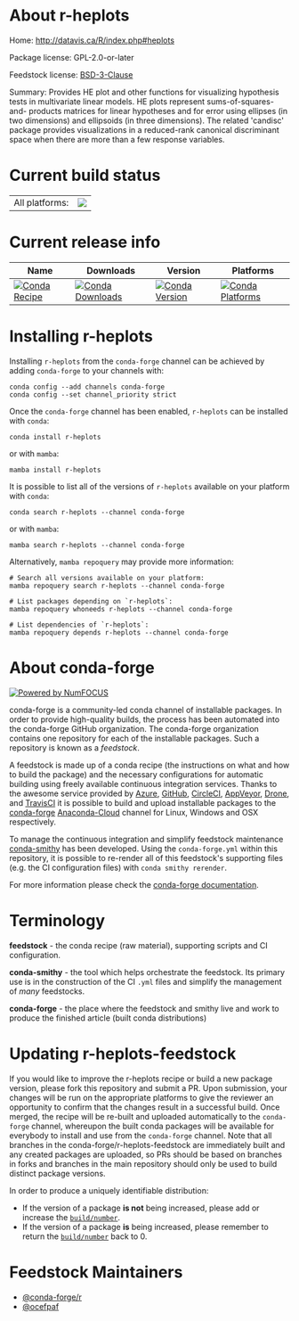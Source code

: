 About r-heplots
===============

Home: http://datavis.ca/R/index.php#heplots

Package license: GPL-2.0-or-later

Feedstock license: [BSD-3-Clause](https://github.com/conda-forge/r-heplots-feedstock/blob/main/LICENSE.txt)

Summary: Provides HE plot and other functions for visualizing hypothesis tests in multivariate linear models. HE plots represent sums-of-squares-and- products matrices for linear hypotheses and for error using ellipses (in two dimensions) and ellipsoids (in three dimensions). The related 'candisc' package provides visualizations in a reduced-rank canonical discriminant space when there are more than a few response variables.

Current build status
====================


<table><tr><td>All platforms:</td>
    <td>
      <a href="https://dev.azure.com/conda-forge/feedstock-builds/_build/latest?definitionId=7434&branchName=main">
        <img src="https://dev.azure.com/conda-forge/feedstock-builds/_apis/build/status/r-heplots-feedstock?branchName=main">
      </a>
    </td>
  </tr>
</table>

Current release info
====================

| Name | Downloads | Version | Platforms |
| --- | --- | --- | --- |
| [![Conda Recipe](https://img.shields.io/badge/recipe-r--heplots-green.svg)](https://anaconda.org/conda-forge/r-heplots) | [![Conda Downloads](https://img.shields.io/conda/dn/conda-forge/r-heplots.svg)](https://anaconda.org/conda-forge/r-heplots) | [![Conda Version](https://img.shields.io/conda/vn/conda-forge/r-heplots.svg)](https://anaconda.org/conda-forge/r-heplots) | [![Conda Platforms](https://img.shields.io/conda/pn/conda-forge/r-heplots.svg)](https://anaconda.org/conda-forge/r-heplots) |

Installing r-heplots
====================

Installing `r-heplots` from the `conda-forge` channel can be achieved by adding `conda-forge` to your channels with:

```
conda config --add channels conda-forge
conda config --set channel_priority strict
```

Once the `conda-forge` channel has been enabled, `r-heplots` can be installed with `conda`:

```
conda install r-heplots
```

or with `mamba`:

```
mamba install r-heplots
```

It is possible to list all of the versions of `r-heplots` available on your platform with `conda`:

```
conda search r-heplots --channel conda-forge
```

or with `mamba`:

```
mamba search r-heplots --channel conda-forge
```

Alternatively, `mamba repoquery` may provide more information:

```
# Search all versions available on your platform:
mamba repoquery search r-heplots --channel conda-forge

# List packages depending on `r-heplots`:
mamba repoquery whoneeds r-heplots --channel conda-forge

# List dependencies of `r-heplots`:
mamba repoquery depends r-heplots --channel conda-forge
```


About conda-forge
=================

[![Powered by
NumFOCUS](https://img.shields.io/badge/powered%20by-NumFOCUS-orange.svg?style=flat&colorA=E1523D&colorB=007D8A)](https://numfocus.org)

conda-forge is a community-led conda channel of installable packages.
In order to provide high-quality builds, the process has been automated into the
conda-forge GitHub organization. The conda-forge organization contains one repository
for each of the installable packages. Such a repository is known as a *feedstock*.

A feedstock is made up of a conda recipe (the instructions on what and how to build
the package) and the necessary configurations for automatic building using freely
available continuous integration services. Thanks to the awesome service provided by
[Azure](https://azure.microsoft.com/en-us/services/devops/), [GitHub](https://github.com/),
[CircleCI](https://circleci.com/), [AppVeyor](https://www.appveyor.com/),
[Drone](https://cloud.drone.io/welcome), and [TravisCI](https://travis-ci.com/)
it is possible to build and upload installable packages to the
[conda-forge](https://anaconda.org/conda-forge) [Anaconda-Cloud](https://anaconda.org/)
channel for Linux, Windows and OSX respectively.

To manage the continuous integration and simplify feedstock maintenance
[conda-smithy](https://github.com/conda-forge/conda-smithy) has been developed.
Using the ``conda-forge.yml`` within this repository, it is possible to re-render all of
this feedstock's supporting files (e.g. the CI configuration files) with ``conda smithy rerender``.

For more information please check the [conda-forge documentation](https://conda-forge.org/docs/).

Terminology
===========

**feedstock** - the conda recipe (raw material), supporting scripts and CI configuration.

**conda-smithy** - the tool which helps orchestrate the feedstock.
                   Its primary use is in the construction of the CI ``.yml`` files
                   and simplify the management of *many* feedstocks.

**conda-forge** - the place where the feedstock and smithy live and work to
                  produce the finished article (built conda distributions)


Updating r-heplots-feedstock
============================

If you would like to improve the r-heplots recipe or build a new
package version, please fork this repository and submit a PR. Upon submission,
your changes will be run on the appropriate platforms to give the reviewer an
opportunity to confirm that the changes result in a successful build. Once
merged, the recipe will be re-built and uploaded automatically to the
`conda-forge` channel, whereupon the built conda packages will be available for
everybody to install and use from the `conda-forge` channel.
Note that all branches in the conda-forge/r-heplots-feedstock are
immediately built and any created packages are uploaded, so PRs should be based
on branches in forks and branches in the main repository should only be used to
build distinct package versions.

In order to produce a uniquely identifiable distribution:
 * If the version of a package **is not** being increased, please add or increase
   the [``build/number``](https://docs.conda.io/projects/conda-build/en/latest/resources/define-metadata.html#build-number-and-string).
 * If the version of a package **is** being increased, please remember to return
   the [``build/number``](https://docs.conda.io/projects/conda-build/en/latest/resources/define-metadata.html#build-number-and-string)
   back to 0.

Feedstock Maintainers
=====================

* [@conda-forge/r](https://github.com/conda-forge/r/)
* [@ocefpaf](https://github.com/ocefpaf/)

